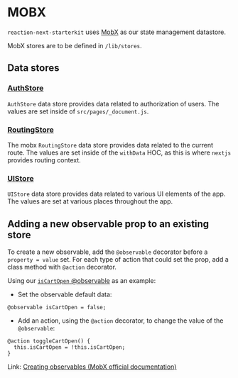 # MOBX

`reaction-next-starterkit` uses [MobX](https://github.com/mobxjs/mobx) as our state management datastore.

MobX stores are to be defined in `/lib/stores`.

## Data stores

### [AuthStore](https://github.com/reactioncommerce/reaction-next-starterkit/blob/master/src/lib/stores/AuthStore.js)
`AuthStore` data store provides data related to authorization of users. The values are set inside of `src/pages/_document.js`.

### [RoutingStore](https://github.com/reactioncommerce/reaction-next-starterkit/blob/master/src/lib/stores/RoutingStore.js)
The mobx `RoutingStore` data store provides data related to the current route. The values are set inside of the `withData` HOC, as this is where `nextjs` provides routing context.

### [UIStore](https://github.com/reactioncommerce/reaction-next-starterkit/blob/master/src/lib/stores/UIStore.js)
`UIStore` data store provides data related to various UI elements of the app. The values are set at various places throughout the app.

## Adding a new observable prop to an existing store
To create a new observable, add the `@observable` decorator before a `property = value` set. For each type of action that could set the prop, add a class method with `@action` decorator.

Using our [`isCartOpen` @observable](https://github.com/reactioncommerce/reaction-next-starterkit/blob/master/src/lib/stores/UIStore.js) as an example:

- Set the observable default data:
```
@observable isCartOpen = false;
```

- Add an action, using the `@action` decorator, to change the value of the `@observable`:
```
@action toggleCartOpen() {
  this.isCartOpen = !this.isCartOpen;
}
```

Link: [Creating observables (MobX official documentation)](https://mobx.js.org/refguide/api.html#creating-observables)
